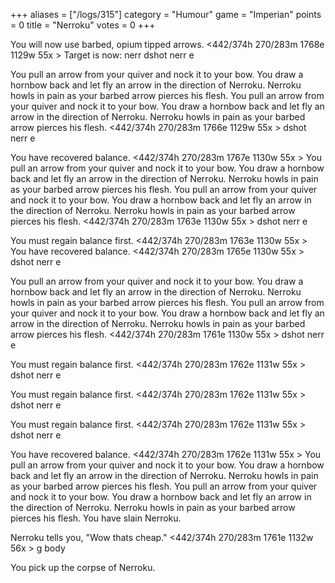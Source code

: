 +++
aliases = ["/logs/315"]
category = "Humour"
game = "Imperian"
points = 0
title = "Nerroku"
votes = 0
+++

You will now use barbed, opium tipped arrows.
<442/374h 270/283m 1768e 1129w 55x <ebpp> <bd>> Target is now: nerr
dshot nerr e

You pull an arrow from your quiver and nock it to your bow.
You draw a hornbow back and let fly an arrow in the direction of Nerroku.
Nerroku howls in pain as your barbed arrow pierces his flesh.
You pull an arrow from your quiver and nock it to your bow.
You draw a hornbow back and let fly an arrow in the direction of Nerroku.
Nerroku howls in pain as your barbed arrow pierces his flesh.
<442/374h 270/283m 1766e 1129w 55x <e-pp> <bd>> dshot nerr e

You have recovered balance.
<442/374h 270/283m 1767e 1130w 55x <ebpp> <bd>> 
You pull an arrow from your quiver and nock it to your bow.
You draw a hornbow back and let fly an arrow in the direction of Nerroku.
Nerroku howls in pain as your barbed arrow pierces his flesh.
You pull an arrow from your quiver and nock it to your bow.
You draw a hornbow back and let fly an arrow in the direction of Nerroku.
Nerroku howls in pain as your barbed arrow pierces his flesh.
<442/374h 270/283m 1763e 1130w 55x <e-pp> <bd>> dshot nerr e

You must regain balance first.
<442/374h 270/283m 1763e 1130w 55x <e-pp> <bd>> 
You have recovered balance.
<442/374h 270/283m 1765e 1130w 55x <ebpp> <bd>> dshot nerr e

You pull an arrow from your quiver and nock it to your bow.
You draw a hornbow back and let fly an arrow in the direction of Nerroku.
Nerroku howls in pain as your barbed arrow pierces his flesh.
You pull an arrow from your quiver and nock it to your bow.
You draw a hornbow back and let fly an arrow in the direction of Nerroku.
Nerroku howls in pain as your barbed arrow pierces his flesh.
<442/374h 270/283m 1761e 1130w 55x <e-pp> <bd>> dshot nerr e

You must regain balance first.
<442/374h 270/283m 1762e 1131w 55x <e-pp> <bd>> dshot nerr e

You must regain balance first.
<442/374h 270/283m 1762e 1131w 55x <e-pp> <bd>> dshot nerr e

You must regain balance first.
<442/374h 270/283m 1762e 1131w 55x <e-pp> <bd>> dshot nerr e

You have recovered balance.
<442/374h 270/283m 1762e 1131w 55x <ebpp> <bd>> 
You pull an arrow from your quiver and nock it to your bow.
You draw a hornbow back and let fly an arrow in the direction of Nerroku.
Nerroku howls in pain as your barbed arrow pierces his flesh.
You pull an arrow from your quiver and nock it to your bow.
You draw a hornbow back and let fly an arrow in the direction of Nerroku.
Nerroku howls in pain as your barbed arrow pierces his flesh.
You have slain Nerroku.

<movement>

Nerroku tells you, "Wow thats cheap."
<442/374h 270/283m 1761e 1132w 56x <ebpp> <bd>> g body

You pick up the corpse of Nerroku.